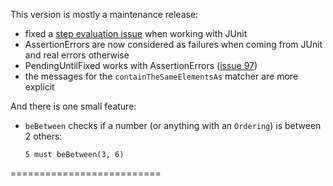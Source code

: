 This version is mostly a maintenance release:

 * fixed a [step evaluation issue](http://bit.ly/NwiRxA) when working with JUnit
 * AssertionErrors are now considered as failures when coming from JUnit and real errors otherwise
 * PendingUntilFixed works with AssertionErrors ([issue 97](http://github.com/etorreborre/specs2/issues/97))
 * the messages for the `containTheSameElementsAs` matcher are more explicit
 
And there is one small feature:

 * `beBetween` checks if a number (or anything with an `Ordering`) is between 2 others: 

    `5 must beBetween(3, 6)`
 
 
 ==========================
